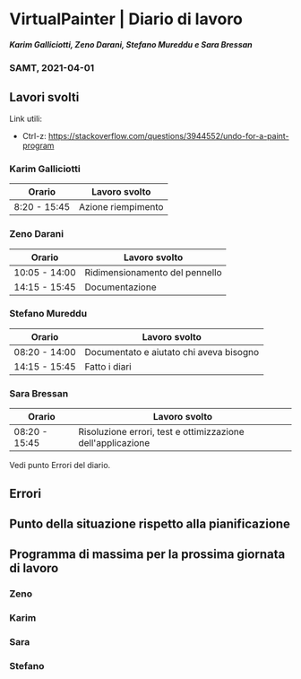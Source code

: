 # VirtualPainter | Diario di lavoro
##### Karim Galliciotti, Zeno Darani, Stefano Mureddu e Sara Bressan
### SAMT, 2021-04-01

## Lavori svolti

Link utili:
- Ctrl-z: https://stackoverflow.com/questions/3944552/undo-for-a-paint-program


### Karim Galliciotti


|Orario        |Lavoro svolto                 |
|--------------|------------------------------|
|8:20 - 15:45  | Azione riempimento|



### Zeno Darani


|Orario        |Lavoro svolto                 |
|--------------|------------------------------|
|10:05 - 14:00 | Ridimensionamento del pennello|
|14:15 - 15:45 | Documentazione|

### Stefano Mureddu


|Orario        |Lavoro svolto                 |
|--------------|------------------------------|
|08:20 - 14:00 |Documentato e aiutato chi aveva bisogno	|
|14:15 - 15:45 |Fatto i diari|


### Sara Bressan


|Orario        |Lavoro svolto                 |
|--------------|------------------------------|
|08:20 - 15:45 | Risoluzione errori, test e ottimizzazione dell'applicazione|

Vedi punto Errori del diario.

## Errori


##  Punto della situazione rispetto alla pianificazione


## Programma di massima per la prossima giornata di lavoro
### Zeno


### Karim


### Sara

### Stefano
